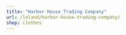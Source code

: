 ```yaml
---
title: "Harbor House Trading Company"
url: /leland/harbor-house-trading-company/
shop: clothes
---
```

